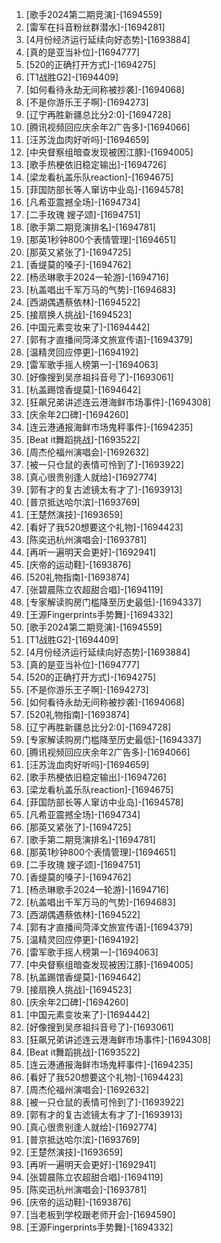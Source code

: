 
1. [歌手2024第二期竞演]-[1694559]
1. [雷军在抖音粉丝群潜水]-[1694281]
1. [4月份经济运行延续向好态势]-[1693884]
1. [真的是亚当补位]-[1694777]
1. [520的正确打开方式]-[1694275]
1. [T1战胜G2]-[1694409]
1. [如何看待永劫无间称被抄袭]-[1694068]
1. [不是你游乐王子啊]-[1694273]
1. [辽宁再胜新疆总比分2:0]-[1694728]
1. [腾讯视频回应庆余年2广告多]-[1694066]
1. [汪苏泷血肉好听吗]-[1694659]
1. [中央督察组暗查发现被困江豚]-[1694005]
1. [歌手热梗依旧稳定输出]-[1694726]
1. [梁龙看杭盖乐队reaction]-[1694675]
1. [菲国防部长等人窜访中业岛]-[1694578]
1. [凡希亚震撼全场]-[1694734]
1. [二手玫瑰 嫂子颂]-[1694751]
1. [歌手第二期竞演排名]-[1694781]
1. [那英1秒钟800个表情管理]-[1694651]
1. [那英又紧张了]-[1694725]
1. [香缇莫的嗓子]-[1694762]
1. [杨丞琳歌手2024一轮游]-[1694716]
1. [杭盖唱出千军万马的气势]-[1694683]
1. [西湖偶遇蔡依林]-[1694522]
1. [接扇换人挑战]-[1694523]
1. [中国元素变妆来了]-[1694442]
1. [郭有才直播间菏泽文旅宣传语]-[1694379]
1. [温精灵回应停更]-[1694192]
1. [雷军歌手摇人榜第一]-[1694063]
1. [好像搜到吴彦祖抖音号了]-[1693061]
1. [杭盖踢馆香缇莫]-[1694642]
1. [狂飙兄弟讲述连云港海鲜市场事件]-[1694308]
1. [庆余年2口碑]-[1694260]
1. [连云港通报海鲜市场鬼秤事件]-[1694235]
1. [Beat it舞蹈挑战]-[1693522]
1. [周杰伦福州演唱会]-[1692632]
1. [被一只仓鼠的表情可怜到了]-[1693922]
1. [真心很贵别逢人就给]-[1692774]
1. [郭有才的复古滤镜太有才了]-[1693913]
1. [普京抵达哈尔滨]-[1693769]
1. [王楚然演技]-[1693659]
1. [看好了我520想要这个礼物]-[1694423]
1. [陈奕迅杭州演唱会]-[1693781]
1. [再听一遍明天会更好]-[1692941]
1. [庆帝的运动鞋]-[1693876]
1. [520礼物指南]-[1693874]
1. [张碧晨陈立农超甜合唱]-[1694119]
1. [专家解读购房门槛降至历史最低]-[1694337]
1. [王源Fingerprints手势舞]-[1694332]
1. [歌手2024第二期竞演]-[1694559]
1. [T1战胜G2]-[1694409]
1. [4月份经济运行延续向好态势]-[1693884]
1. [真的是亚当补位]-[1694777]
1. [520的正确打开方式]-[1694275]
1. [不是你游乐王子啊]-[1694273]
1. [如何看待永劫无间称被抄袭]-[1694068]
1. [520礼物指南]-[1693874]
1. [辽宁再胜新疆总比分2:0]-[1694728]
1. [专家解读购房门槛降至历史最低]-[1694337]
1. [腾讯视频回应庆余年2广告多]-[1694066]
1. [汪苏泷血肉好听吗]-[1694659]
1. [歌手热梗依旧稳定输出]-[1694726]
1. [梁龙看杭盖乐队reaction]-[1694675]
1. [菲国防部长等人窜访中业岛]-[1694578]
1. [凡希亚震撼全场]-[1694734]
1. [那英又紧张了]-[1694725]
1. [歌手第二期竞演排名]-[1694781]
1. [那英1秒钟800个表情管理]-[1694651]
1. [二手玫瑰 嫂子颂]-[1694751]
1. [香缇莫的嗓子]-[1694762]
1. [杨丞琳歌手2024一轮游]-[1694716]
1. [杭盖唱出千军万马的气势]-[1694683]
1. [西湖偶遇蔡依林]-[1694522]
1. [郭有才直播间菏泽文旅宣传语]-[1694379]
1. [温精灵回应停更]-[1694192]
1. [雷军歌手摇人榜第一]-[1694063]
1. [中央督察组暗查发现被困江豚]-[1694005]
1. [杭盖踢馆香缇莫]-[1694642]
1. [接扇换人挑战]-[1694523]
1. [庆余年2口碑]-[1694260]
1. [中国元素变妆来了]-[1694442]
1. [好像搜到吴彦祖抖音号了]-[1693061]
1. [狂飙兄弟讲述连云港海鲜市场事件]-[1694308]
1. [Beat it舞蹈挑战]-[1693522]
1. [连云港通报海鲜市场鬼秤事件]-[1694235]
1. [看好了我520想要这个礼物]-[1694423]
1. [周杰伦福州演唱会]-[1692632]
1. [被一只仓鼠的表情可怜到了]-[1693922]
1. [郭有才的复古滤镜太有才了]-[1693913]
1. [真心很贵别逢人就给]-[1692774]
1. [普京抵达哈尔滨]-[1693769]
1. [王楚然演技]-[1693659]
1. [再听一遍明天会更好]-[1692941]
1. [张碧晨陈立农超甜合唱]-[1694119]
1. [陈奕迅杭州演唱会]-[1693781]
1. [庆帝的运动鞋]-[1693876]
1. [当老板到学校跟老师开会]-[1694590]
1. [王源Fingerprints手势舞]-[1694332]